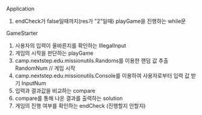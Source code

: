 Application
1. endCheck가 false일때까지(res가 "2"일때) playGame을 진행하는 while문

GameStarter
1. 사용자의 입력이 올바른지를 확인하는 IllegalInput
2. 게임의 시작을 판단하는 playGame
3. camp.nextstep.edu.missionutils.Randoms를 이용한 랜덤 값 추출 RandomNum // 게임 시작
4. camp.nextstep.edu.missionutils.Console를 이용하여 사용자로부터 입력 값 받기 InputNum
5. 입력과 결과값을 비교하는 compare
6. compare를 통해 나온 결과를 출력하는 solution
7. 게임의 진행 여부를 확인하는 endCheck (진행할지 안할지)
